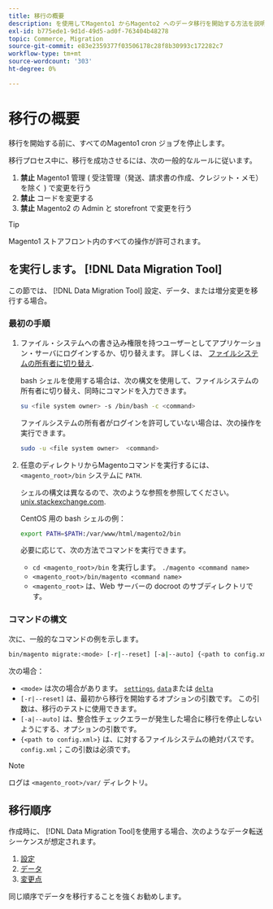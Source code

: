```yaml
---
title: 移行の概要
description: を使用してMagento1 からMagento2 へのデータ移行を開始する方法を説明します。 [!DNL Data Migration Tool].
exl-id: b775ede1-9d1d-49d5-ad0f-763404b48278
topic: Commerce, Migration
source-git-commit: e83e2359377f03506178c28f8b30993c172282c7
workflow-type: tm+mt
source-wordcount: '303'
ht-degree: 0%

---
```


# 移行の概要

移行を開始する前に、すべてのMagento1 cron ジョブを停止します。

移行プロセス中に、移行を成功させるには、次の一般的なルールに従います。

1. **禁止** Magento1 管理 ( 受注管理（発送、請求書の作成、クレジット・メモ）を除く ) で変更を行う
1. **禁止** コードを変更する
1. **禁止** Magento2 の Admin と storefront で変更を行う

>[!TIP]
>
>Magento1 ストアフロント内のすべての操作が許可されます。

## を実行します。 [!DNL Data Migration Tool]

この節では、 [!DNL Data Migration Tool] 設定、データ、または増分変更を移行する場合。

### 最初の手順

1. ファイル・システムへの書き込み権限を持つユーザーとしてアプリケーション・サーバにログインするか、切り替えます。 詳しくは、 [ファイルシステムの所有者に切り替え](../../../installation/prerequisites/file-system/overview.md).

   bash シェルを使用する場合は、次の構文を使用して、ファイルシステムの所有者に切り替え、同時にコマンドを入力できます。

   ```bash
   su <file system owner> -s /bin/bash -c <command>
   ```

   ファイルシステムの所有者がログインを許可していない場合は、次の操作を実行できます。

   ```bash
   sudo -u <file system owner>  <command>
   ```

1. 任意のディレクトリからMagentoコマンドを実行するには、 `<magento_root>/bin` システムに `PATH`.

   シェルの構文は異なるので、次のような参照を参照してください。 [unix.stackexchange.com](https://unix.stackexchange.com/questions/117467/how-to-permanently-set-environmental-variables).

   CentOS 用の bash シェルの例：

   ```bash
   export PATH=$PATH:/var/www/html/magento2/bin
   ```

   必要に応じて、次の方法でコマンドを実行できます。

   - `cd <magento_root>/bin` を実行します。 `./magento <command name>`
   - `<magento_root>/bin/magento <command name>`
   - `<magento_root>` は、Web サーバーの docroot のサブディレクトリです。

### コマンドの構文

次に、一般的なコマンドの例を示します。

```bash
bin/magento migrate:<mode> [-r|--reset] [-a|--auto] {<path to config.xml>}
```

次の場合：

- `<mode>` は次の場合があります。 [`settings`](settings.md), [`data`](data.md)または [`delta`](delta.md)
- `[-r|--reset]` は、最初から移行を開始するオプションの引数です。 この引数は、移行のテストに使用できます。
- `[-a|--auto]` は、整合性チェックエラーが発生した場合に移行を停止しないようにする、オプションの引数です。
- `{<path to config.xml>}` は、に対するファイルシステムの絶対パスです。 `config.xml`；この引数は必須です。

>[!NOTE]
>
>ログは `<magento_root>/var/` ディレクトリ。


## 移行順序

作成時に、 [!DNL Data Migration Tool]を使用する場合、次のようなデータ転送シーケンスが想定されます。

1. [設定](settings.md)
1. [データ](data.md)
1. [変更点](delta.md)

同じ順序でデータを移行することを強くお勧めします。
